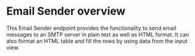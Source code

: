 # Email Sender overview

This Email Sender endpoint provides the functionality to send email messages to an SMTP server in plain text as well as HTML format. It can also format an HTML table and fill the rows by using data from the input view.
